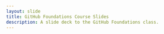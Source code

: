 ```yaml
---
layout: slide
title: GitHub Foundations Course Slides
description: A slide deck to the GitHub Foundations class.
---
```

